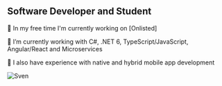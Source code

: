## Software Developer and Student 

🔭 In my free time I'm currently working on [Onlisted]

🌱 I’m currently working with C#, .NET 6, TypeScript/JavaScript, Angular/React and Microservices

🤔 I also have experience with native and hybrid mobile app development


![Sven](https://github-readme-stats.vercel.app/api?username=1svenhansen&show_icons=true&count_private=true)

<!--
**1SvenHansen/1SvenHansen** is a ✨ _special_ ✨ repository because its `README.md` (this file) appears on your GitHub profile.

Here are some ideas to get you started:

- 🔭 I’m currently working on ...
- 🌱 I’m currently learning ...
- 👯 I’m looking to collaborate on ...
- 💬 Ask me about ...
- 📫 How to reach me: ...
- 😄 Pronouns: ...
- ⚡ Fun fact: ...
-->
